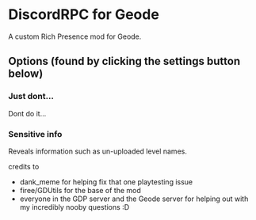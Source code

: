 # DiscordRPC for Geode

A custom Rich Presence mod for Geode.

## Options (found by clicking the settings button below)

### Just dont...
Dont do it...

### Sensitive info
Reveals information such as un-uploaded level names.


credits to
- dank_meme for helping fix that one playtesting issue
- firee/GDUtils for the base of the mod
- everyone in the GDP server and the Geode server for helping out with my incredibly nooby questions :D
